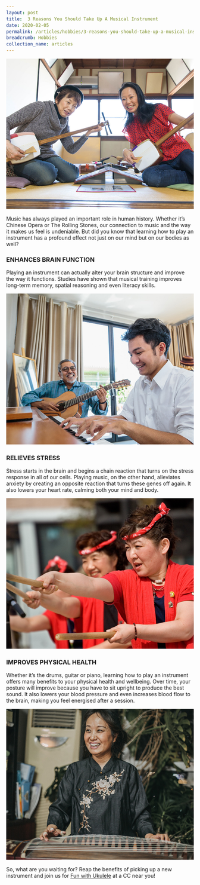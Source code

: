 ```yaml
---
layout: post
title:  3 Reasons You Should Take Up A Musical Instrument
date: 2020-02-05
permalink: /articles/hobbies/3-reasons-you-should-take-up-a-musical-instrument
breadcrumb: Hobbies
collection_name: articles
---
```

![3 Reasons You Should Take Up A Musical Instrument](/images/content-articles/hobbies/3-reasons-you-should-take-up-a-musical-instrument-img1.jpg)

Music has always played an important role in human history. Whether it’s Chinese Opera or The Rolling Stones, our connection to music and the way it makes us feel is undeniable. But did you know that learning how to play an instrument has a profound effect not just on our mind but on our bodies as well?

### ENHANCES BRAIN FUNCTION
Playing an instrument can actually alter your brain structure and improve the way it functions. Studies have shown that musical training improves long-term memory, spatial reasoning and even literacy skills.

![3 Reasons You Should Take Up A Musical Instrument](/images/content-articles/hobbies/3-reasons-you-should-take-up-a-musical-instrument-img2.jpg)

### RELIEVES STRESS
Stress starts in the brain and begins a chain reaction that turns on the stress response in all of our cells. Playing music, on the other hand, alleviates anxiety by creating an opposite reaction that turns these genes off again. It also lowers your heart rate, calming both your mind and body. 

![3 Reasons You Should Take Up A Musical Instrument](/images/content-articles/hobbies/3-reasons-you-should-take-up-a-musical-instrument-img3.jpg)

### IMPROVES PHYSICAL HEALTH
Whether it’s the drums, guitar or piano, learning how to play an instrument offers many benefits to your physical health and wellbeing. Over time, your posture will improve because you have to sit upright to produce the best sound. It also lowers your blood pressure and even increases blood flow to the brain, making you feel energised after a session.

 ![3 Reasons You Should Take Up A Musical Instrument](/images/content-articles/hobbies/3-reasons-you-should-take-up-a-musical-instrument-img4.jpg)

So, what are you waiting for? Reap the benefits of picking up a new instrument and join us for [Fun with Ukulele](../../course-directory/lifestyle-and-leisure/#fun-with-ukulele) at a CC near you!